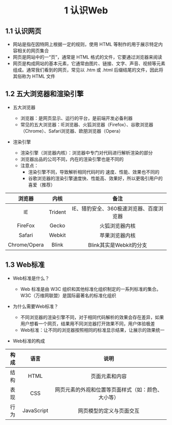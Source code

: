 # <center>1 认识Web

## 1.1 认识网页

- 网站是指在因特网上根据一定的规则，使用 HTML 等制作的用于展示特定内容相关的网页集合
- 网页是网站中的一“页”，通常是 HTML 格式的文件，它要通过浏览器来阅读
- 网页是构成网站的基本元素，它通常由图片、链接、文字、声音、视频等元素组成。通常我们看到的网页，常见以 .htm 或 .html 后缀结尾的文件，因此将其俗称为 HTML 文件

## 1.2 五大浏览器和渲染引擎

- 五大浏览器
  - 浏览器：是网页显示、运行的平台，是前端开发必备利器
  - 常见的五大浏览器：IE浏览器、火狐浏览器（Firefox）、谷歌浏览器（Chrome）、Safari浏览器、欧朋浏览器（Opera）


- 渲染引擎
  - 渲染引擎（浏览器内核）：浏览器中专门对代码进行解析渲染的部分
  - 浏览器出品的公司不同，内在的渲染引擎也是不同的
  - 注意点：
    - 渲染引擎不同，导致解析相同代码时的 速度、性能、效果也不同的
    - 谷歌浏览器的渲染引擎速度快、性能高、效果好，所以更吸引用户的喜爱（推荐）

|    浏览器    |  内核   |                  备注                   |
| :----------: | :-----: | :-------------------------------------: |
|      IE      | Trident | IE、猎豹安全、360极速浏览器、百度浏览器 |
|   FireFox    |  Gecko  |             火狐浏览器内核              |
|    Safari    | Webkit  |             苹果浏览器内核              |
| Chrome/Opera |  Blink  |         Blink其实是Webkit的分支         |

## 1.3 Web标准

- Web标准是什么？
  - Web 标准是由 W3C 组织和其他标准化组织制定的一系列标准的集合。W3C（万维网联盟）是国际最著名的标准化组织


- 为什么需要Web标准？
  - 不同浏览器的渲染引擎不同，对于相同代码解析的效果会存在差异，如果用户想看一个网页，结果用不同浏览器打开效果不同，用户体验极差
  - Web标准：让不同的浏览器按照相同的标准显示结果，让展示的效果统一


- Web标准的构成

| 构成 |    语言    |                        说明                        |
| :--: | :--------: | :------------------------------------------------: |
| 结构 |    HTML    |                   页面元素和内容                   |
| 表现 |    CSS     | 网页元素的外观和位置等页面样式（如：颜色、大小等） |
| 行为 | JavaScript |              网页模型的定义与页面交互              |

